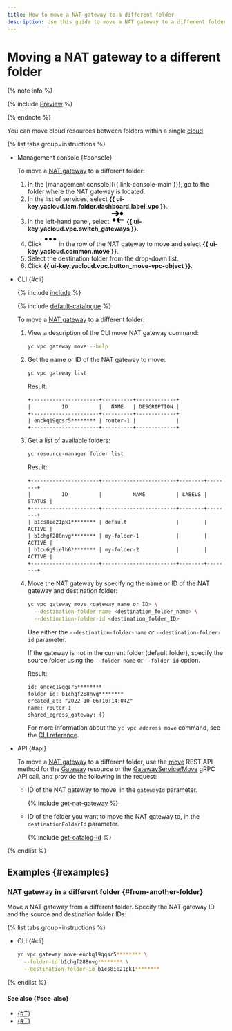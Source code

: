 ```yaml
---
title: How to move a NAT gateway to a different folder
description: Use this guide to move a NAT gateway to a different folder.
---
```


# Moving a NAT gateway to a different folder

{% note info %}

{% include [Preview](../../_includes/vpc/preview.md) %}

{% endnote %}

You can move cloud resources between folders within a single [cloud](../../resource-manager/concepts/resources-hierarchy.md).

{% list tabs group=instructions %}

- Management console {#console}

  To move a [NAT gateway](../concepts/gateways.md) to a different folder:

  1. In the [management console]({{ link-console-main }}), go to the folder where the NAT gateway is located.
  1. In the list of services, select **{{ ui-key.yacloud.iam.folder.dashboard.label_vpc }}**.
  1. In the left-hand panel, select ![image](../../_assets/console-icons/arrows-opposite-to-dots.svg) **{{ ui-key.yacloud.vpc.switch_gateways }}**.
  1. Click ![image](../../_assets/console-icons/ellipsis.svg) in the row of the NAT gateway to move and select **{{ ui-key.yacloud.common.move }}**.
  1. Select the destination folder from the drop-down list.
  1. Click **{{ ui-key.yacloud.vpc.button_move-vpc-object }}**.

- CLI {#cli}

  {% include [include](../../_includes/cli-install.md) %}

  {% include [default-catalogue](../../_includes/default-catalogue.md) %}

  To move a [NAT gateway](../concepts/gateways.md) to a different folder:

  1. View a description of the CLI move NAT gateway command:

      ```bash
      yc vpc gateway move --help
      ```

  1. Get the name or ID of the NAT gateway to move:

      ```bash
      yc vpc gateway list
      ```
      Result:
      ```text
      +----------------------+----------+-------------+
      |          ID          |   NAME   | DESCRIPTION |
      +----------------------+----------+-------------+
      | enckq19qqsr5******** | router-1 |             |
      +----------------------+----------+-------------+
      ```

  1. Get a list of available folders:

      ```bash
      yc resource-manager folder list
      ```

      Result:
      ```text
      +----------------------+------------------------+--------+--------+
      |          ID          |          NAME          | LABELS | STATUS |
      +----------------------+------------------------+--------+--------+
      | b1cs8ie21pk1******** | default                |        | ACTIVE |
      | b1chgf288nvg******** | my-folder-1            |        | ACTIVE |
      | b1cu6g9ielh6******** | my-folder-2            |        | ACTIVE |
      +----------------------+------------------------+--------+--------+
      ```

  1. Move the NAT gateway by specifying the name or ID of the NAT gateway and destination folder:

     ```bash
     yc vpc gateway move <gateway_name_or_ID> \
       --destination-folder-name <destination_folder_name> \
       --destination-folder-id <destination_folder_ID>
     ```
     Use either the `--destination-folder-name` or `--destination-folder-id` parameter.

     If the gateway is not in the current folder (default folder), specify the source folder using the `--folder-name` or `--folder-id` option.

     Result:
     ```text
     id: enckq19qqsr5********
     folder_id: b1chgf288nvg********
     created_at: "2022-10-06T10:14:04Z"
     name: router-1
     shared_egress_gateway: {}
     ```
     For more information about the `yc vpc address move` command, see the [CLI reference](../../cli/cli-ref/vpc/cli-ref/gateway/move.md).

- API {#api}

  To move a [NAT gateway](../concepts/gateways.md) to a different folder, use the [move](../api-ref/Gateway/move.md) REST API method for the [Gateway](../api-ref/Gateway/index.md) resource or the [GatewayService/Move](../api-ref/grpc/Gateway/move.md) gRPC API call, and provide the following in the request:

  * ID of the NAT gateway to move, in the `gatewayId` parameter.

    {% include [get-nat-gateway](../../_includes/vpc/get-nat-gateway.md) %}

  * ID of the folder you want to move the NAT gateway to, in the `destinationFolderId` parameter.

    {% include [get-catalog-id](../../_includes/get-catalog-id.md) %}

{% endlist %}

## Examples {#examples}

### NAT gateway in a different folder {#from-another-folder}

Move a NAT gateway from a different folder. Specify the NAT gateway ID and the source and destination folder IDs:

{% list tabs group=instructions %}

- CLI {#cli}

  ```bash
  yc vpc gateway move enckq19qqsr5******** \
    --folder-id b1chgf288nvg******** \
    --destination-folder-id b1cs8ie21pk1********
  ```

{% endlist %}

#### See also {#see-also}

* [{#T}](network-move.md)
* [{#T}](subnet-move.md)

